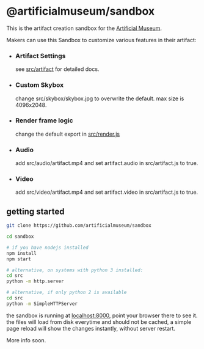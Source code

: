 # @artificialmuseum/sandbox

This is the artifact creation sandbox for the [Artificial Museum](https://artificialmuseum.com).

Makers can use this Sandbox to customize various features in their artifact:

* ### Artifact Settings
  see [src/artifact](https://github.com/artificialmuseum/sandbox/blob/master/src/artifact.js) for detailed docs.
* ### Custom Skybox
  change src/skybox/skybox.jpg to overwrite the default. max size is 4096x2048.
* ### Render frame logic
  change the default export in [src/render.js](https://github.com/artificialmuseum/sandbox/blob/master/src/render.js)
* ### Audio
  add src/audio/artifact.mp4 and set artifact.audio in src/artifact.js to true.
* ### Video
  add src/video/artifact.mp4 and set artifact.video in src/artifact.js to true.

## getting started

```bash
git clone https://github.com/artificialmuseum/sandbox

cd sandbox

# if you have nodejs installed
npm install
npm start

# alternative, on systems with python 3 installed:
cd src
python -m http.server

# alternative, if only python 2 is available
cd src
python -m SimpleHTTPServer
```

the sandbox is running at [localhost:8000](http://localhost:8000), point your browser there to see it.
the files will load from disk everytime and should not be cached,
a simple page reload will show the changes instantly, without server restart.

More info soon.
